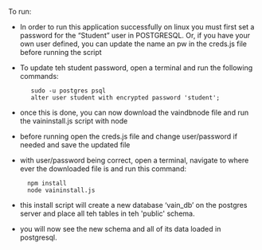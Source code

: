 To run:
  * In order to run this application successfully on linux you must first set a password for the “Student” user in POSTGRESQL.  Or, if you have your own user defined, 
  you can update the name an pw in the creds.js file before running the script
  * To update teh student password, open a terminal and run the following commands: 
	```
	   sudo -u postgres psql
       alter user student with encrypted password 'student';
	```

  * once this is done, you can now download the vaindbnode file and run the vaininstall.js script with node
  * before running open the creds.js file and change user/password if needed and save the updated file
  * with user/password being correct, open a terminal, navigate to where ever the downloaded file is and run this command:    
	```	
	  npm install
      node vaininstall.js
	```  
  * this install script will create a new database ‘vain_db’ on the postgres server and place all teh tables in teh 'public' schema.
  * you will now see the new schema and all of its data loaded in postgresql.
